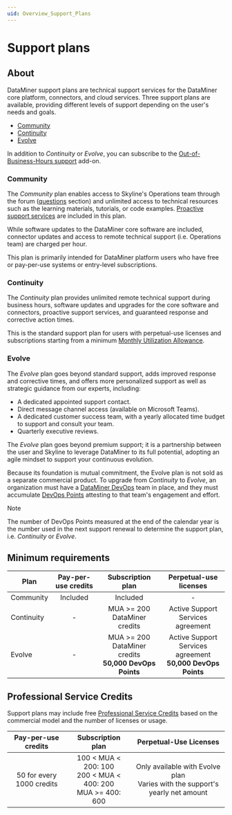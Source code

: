 ```yaml
---
uid: Overview_Support_Plans
---
```


# Support plans

## About

DataMiner support plans are technical support services for the DataMiner core platform, connectors, and cloud services. Three support plans are available, providing different levels of support depending on the user's needs and goals.

- [Community](#community)
- [Continuity](#continuity)
- [Evolve](#evolve)

In addition to *Continuity* or *Evolve*, you can subscribe to the [Out-of-Business-Hours support](xref:Overview_Out_Of_Business_Hours_Support) add-on.

### Community

The *Community* plan enables access to Skyline's Operations team through the forum ([questions](https://community.dataminer.services/questions/) section) and unlimited access to technical resources such as the learning materials, tutorials, or code examples. [Proactive support services](xref:Proactive_Support) are included in this plan.

While software updates to the DataMiner core software are included, connector updates and access to remote technical support (i.e. Operations team) are charged per hour.

This plan is primarily intended for DataMiner platform users who have free or pay-per-use systems or entry-level subscriptions.

### Continuity

The *Continuity* plan provides unlimited remote technical support during business hours, software updates and upgrades for the core software and connectors, proactive support services, and guaranteed response and corrective action times.

This is the standard support plan for users with perpetual-use licenses and subscriptions starting from a minimum [Monthly Utilization Allowance](xref:Pricing_Commercial_Models#subscription-plan-vs-pay-per-use-plan).

### Evolve

The *Evolve* plan goes beyond standard support, adds improved response and corrective times, and offers more personalized support as well as strategic guidance from our experts, including:

- A dedicated appointed support contact.
- Direct message channel access (available on Microsoft Teams).
- A dedicated customer success team, with a yearly allocated time budget to support and consult your team.
- Quarterly executive reviews.

The *Evolve* plan goes beyond premium support; it is a partnership between the user and Skyline to leverage DataMiner to its full potential, adopting an agile mindset to support your continuous evolution.

Because its foundation is mutual commitment, the Evolve plan is not sold as a separate commercial product. To upgrade from *Continuity* to *Evolve*, an organization must have a [DataMiner DevOps](https://community.dataminer.services/dataminer-devops-professional-program/) team in place, and they must accumulate [DevOps Points](xref:DevOps_Points) attesting to that team's engagement and effort.

> [!NOTE]
> The number of DevOps Points measured at the end of the calendar year is the number used in the next support renewal to determine the support plan, i.e. *Continuity* or *Evolve*.

## Minimum requirements

| Plan | Pay-per-use credits | Subscription plan | Perpetual-use licenses |
|---|:-:|:-:|:-:|
| Community | Included | Included | - |
| Continuity | - | MUA >= 200 DataMiner credits | Active Support Services agreement |
| Evolve | - | MUA >= 200 DataMiner credits <br>  **50,000 DevOps Points** | Active Support Services agreement <br> **50,000 DevOps Points**  |

## Professional Service Credits

Support plans may include free [Professional Service Credits](https://community.dataminer.services/professional-service-credits/) based on the commercial model and the number of licenses or usage.

| Pay-per-use credits | Subscription plan | Perpetual-Use Licenses |
|:-:|:-:|:-:|
| 50 for every 1000 credits |  100 < MUA < 200: 100 <br> 200 < MUA < 400: 200 <br> MUA >= 400: 600 | Only available with Evolve plan <br> Varies with the support's yearly net amount |
